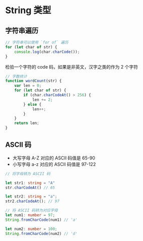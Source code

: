 # String 类型

## 字符串遍历

```js
// 字符串可以使用 `for of` 遍历
for (let char of str) {
    console.log(char.charCode());
}
```

检验一个字符的 code 码，如果是非英文，汉字之类的作为 2 个字符

```js
// 字数统计
function wordCount(str) {
    var len = 0;
    for (let char of str) {
        if (char.charCodeAt() > 256) {
            len += 2;
        } else {
            len++;
        }
    }
    return len;
}
```

## ASCII 码

- 大写字母 A-Z 对应的 ASCII 码值是 65-90
- 小写字母 a-z 对应的 ASCII 码值是 97-122

```ts
// 将字母转为 ASCII 码

let str1: string = "A"
str.charCodeAt() // 65

let str2: string = "a";
str2.charCodeAt(); // 97

// 将 ASCII 码转为对应字母
let num1: number = 97;
String.fromCharCode(num1) // 'a'

let num2: number = 100;
String.fromCharCode(num2) // 'd'
```
